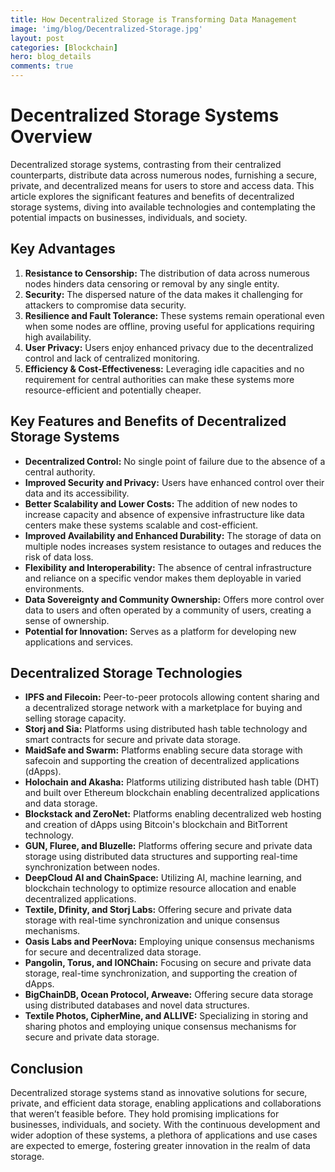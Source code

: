 ```yaml
---
title: How Decentralized Storage is Transforming Data Management
image: 'img/blog/Decentralized-Storage.jpg'
layout: post
categories: [Blockchain]
hero: blog_details
comments: true
---
```



# Decentralized Storage Systems Overview

Decentralized storage systems, contrasting from their centralized counterparts, distribute data across numerous nodes, furnishing a secure, private, and decentralized means for users to store and access data. This article explores the significant features and benefits of decentralized storage systems, diving into available technologies and contemplating the potential impacts on businesses, individuals, and society.

## Key Advantages

1. **Resistance to Censorship:** The distribution of data across numerous nodes hinders data censoring or removal by any single entity.
2. **Security:** The dispersed nature of the data makes it challenging for attackers to compromise data security.
3. **Resilience and Fault Tolerance:** These systems remain operational even when some nodes are offline, proving useful for applications requiring high availability.
4. **User Privacy:** Users enjoy enhanced privacy due to the decentralized control and lack of centralized monitoring.
5. **Efficiency & Cost-Effectiveness:** Leveraging idle capacities and no requirement for central authorities can make these systems more resource-efficient and potentially cheaper.
   
## Key Features and Benefits of Decentralized Storage Systems

- **Decentralized Control:** No single point of failure due to the absence of a central authority.
- **Improved Security and Privacy:** Users have enhanced control over their data and its accessibility.
- **Better Scalability and Lower Costs:** The addition of new nodes to increase capacity and absence of expensive infrastructure like data centers make these systems scalable and cost-efficient.
- **Improved Availability and Enhanced Durability:** The storage of data on multiple nodes increases system resistance to outages and reduces the risk of data loss.
- **Flexibility and Interoperability:** The absence of central infrastructure and reliance on a specific vendor makes them deployable in varied environments.
- **Data Sovereignty and Community Ownership:** Offers more control over data to users and often operated by a community of users, creating a sense of ownership.
- **Potential for Innovation:** Serves as a platform for developing new applications and services.

## Decentralized Storage Technologies

- **IPFS and Filecoin:** Peer-to-peer protocols allowing content sharing and a decentralized storage network with a marketplace for buying and selling storage capacity.
- **Storj and Sia:** Platforms using distributed hash table technology and smart contracts for secure and private data storage.
- **MaidSafe and Swarm:** Platforms enabling secure data storage with safecoin and supporting the creation of decentralized applications (dApps).
- **Holochain and Akasha:** Platforms utilizing distributed hash table (DHT) and built over Ethereum blockchain enabling decentralized applications and data storage.
- **Blockstack and ZeroNet:** Platforms enabling decentralized web hosting and creation of dApps using Bitcoin's blockchain and BitTorrent technology.
- **GUN, Fluree, and Bluzelle:** Platforms offering secure and private data storage using distributed data structures and supporting real-time synchronization between nodes.
- **DeepCloud AI and ChainSpace:** Utilizing AI, machine learning, and blockchain technology to optimize resource allocation and enable decentralized applications.
- **Textile, Dfinity, and Storj Labs:** Offering secure and private data storage with real-time synchronization and unique consensus mechanisms.
- **Oasis Labs and PeerNova:** Employing unique consensus mechanisms for secure and decentralized data storage.
- **Pangolin, Torus, and IONChain:** Focusing on secure and private data storage, real-time synchronization, and supporting the creation of dApps.
- **BigChainDB, Ocean Protocol, Arweave:** Offering secure data storage using distributed databases and novel data structures.
- **Textile Photos, CipherMine, and ALLIVE:** Specializing in storing and sharing photos and employing unique consensus mechanisms for secure and private data storage.

## Conclusion

Decentralized storage systems stand as innovative solutions for secure, private, and efficient data storage, enabling applications and collaborations that weren’t feasible before. They hold promising implications for businesses, individuals, and society. With the continuous development and wider adoption of these systems, a plethora of applications and use cases are expected to emerge, fostering greater innovation in the realm of data storage.
